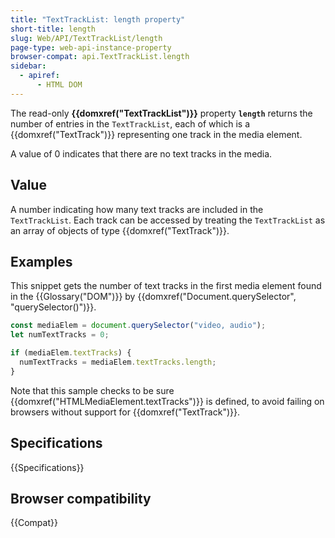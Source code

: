 ```yaml
---
title: "TextTrackList: length property"
short-title: length
slug: Web/API/TextTrackList/length
page-type: web-api-instance-property
browser-compat: api.TextTrackList.length
sidebar:
  - apiref:
      - HTML DOM
---
```


The read-only **{{domxref("TextTrackList")}}**
property **`length`** returns the number of entries in the
`TextTrackList`, each of which is a {{domxref("TextTrack")}} representing
one track in the media element.

A value of 0 indicates that there are no text
tracks in the media.

## Value

A number indicating how many text tracks are included in the
`TextTrackList`. Each track can be accessed by treating the
`TextTrackList` as an array of objects of type {{domxref("TextTrack")}}.

## Examples

This snippet gets the number of text tracks in the first media element found in the
{{Glossary("DOM")}} by {{domxref("Document.querySelector", "querySelector()")}}.

```js
const mediaElem = document.querySelector("video, audio");
let numTextTracks = 0;

if (mediaElem.textTracks) {
  numTextTracks = mediaElem.textTracks.length;
}
```

Note that this sample checks to be sure {{domxref("HTMLMediaElement.textTracks")}} is
defined, to avoid failing on browsers without support for {{domxref("TextTrack")}}.

## Specifications

{{Specifications}}

## Browser compatibility

{{Compat}}
